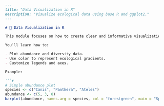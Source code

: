 
```markdown
---
title: "Data Visualization in R"
description: "Visualize ecological data using base R and ggplot2."
---

# 🎨 Data Visualization in R

This module focuses on how to create clear and informative visualizations.

You’ll learn how to:

- Plot abundance and diversity data.
- Use color to represent ecological gradients.
- Customize legends and axes.

Example:

```r
# Simple abundance plot
species <- c("Canis", "Panthera", "Ateles")
abundance <- c(5, 3, 8)
barplot(abundance, names.arg = species, col = "forestgreen", main = "Species Abundance")
```

